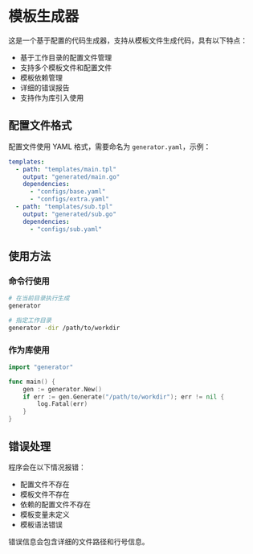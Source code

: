 # 模板生成器

这是一个基于配置的代码生成器，支持从模板文件生成代码，具有以下特点：

- 基于工作目录的配置文件管理
- 支持多个模板文件和配置文件
- 模板依赖管理
- 详细的错误报告
- 支持作为库引入使用

## 配置文件格式

配置文件使用 YAML 格式，需要命名为 `generator.yaml`，示例：

```yaml
templates:
  - path: "templates/main.tpl"
    output: "generated/main.go"
    dependencies:
      - "configs/base.yaml"
      - "configs/extra.yaml"
  - path: "templates/sub.tpl"
    output: "generated/sub.go"
    dependencies:
      - "configs/sub.yaml"
```

## 使用方法

### 命令行使用

```bash
# 在当前目录执行生成
generator

# 指定工作目录
generator -dir /path/to/workdir
```

### 作为库使用

```go
import "generator"

func main() {
    gen := generator.New()
    if err := gen.Generate("/path/to/workdir"); err != nil {
        log.Fatal(err)
    }
}
```

## 错误处理

程序会在以下情况报错：

- 配置文件不存在
- 模板文件不存在
- 依赖的配置文件不存在
- 模板变量未定义
- 模板语法错误

错误信息会包含详细的文件路径和行号信息。